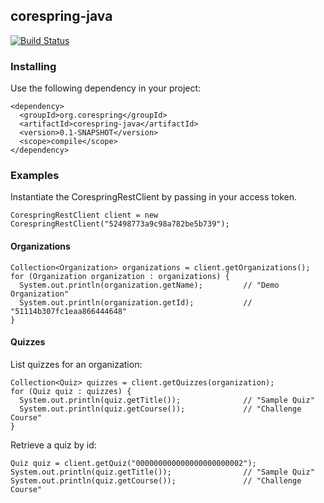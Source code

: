 ## corespring-java
[![Build Status](http://23.92.16.92:8080/buildStatus/icon?job=corespring-java)](http://23.92.16.92:8080/job/corespring-java/)

### Installing

Use the following dependency in your project:

    <dependency>
      <groupId>org.corespring</groupId>
      <artifactId>corespring-java</artifactId>
      <version>0.1-SNAPSHOT</version>
      <scope>compile</scope>
    </dependency>

### Examples

Instantiate the CorespringRestClient by passing in your access token.

    CorespringRestClient client = new CorespringRestClient("52498773a9c98a782be5b739");

#### Organizations

    Collection<Organization> organizations = client.getOrganizations();
    for (Organization organization : organizations) {
      System.out.println(organization.getName);         // "Demo Organization"
      System.out.println(organization.getId);           // "51114b307fc1eaa866444648"
    }

#### Quizzes

List quizzes for an organization:

    Collection<Quiz> quizzes = client.getQuizzes(organization);
    for (Quiz quiz : quizzes) {
      System.out.println(quiz.getTitle());              // "Sample Quiz"
      System.out.println(quiz.getCourse());             // "Challenge Course"
    }

Retrieve a quiz by id:

    Quiz quiz = client.getQuiz("000000000000000000000002");
    System.out.println(quiz.getTitle());                // "Sample Quiz"
    System.out.println(quiz.getCourse());               // "Challenge Course"
